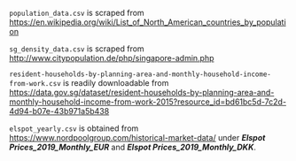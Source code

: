```population_data.csv``` is scraped from https://en.wikipedia.org/wiki/List_of_North_American_countries_by_population

```sg_density_data.csv``` is scraped from http://www.citypopulation.de/php/singapore-admin.php

```resident-households-by-planning-area-and-monthly-household-income-from-work.csv``` is readily downloadable from https://data.gov.sg/dataset/resident-households-by-planning-area-and-monthly-household-income-from-work-2015?resource_id=bd61bc5d-7c2d-4d94-b07e-43b971a5b438

```elspot_yearly.csv``` is obtained from https://www.nordpoolgroup.com/historical-market-data/ under ___Elspot Prices_2019_Monthly_EUR___ and ___Elspot Prices_2019_Monthly_DKK___.
